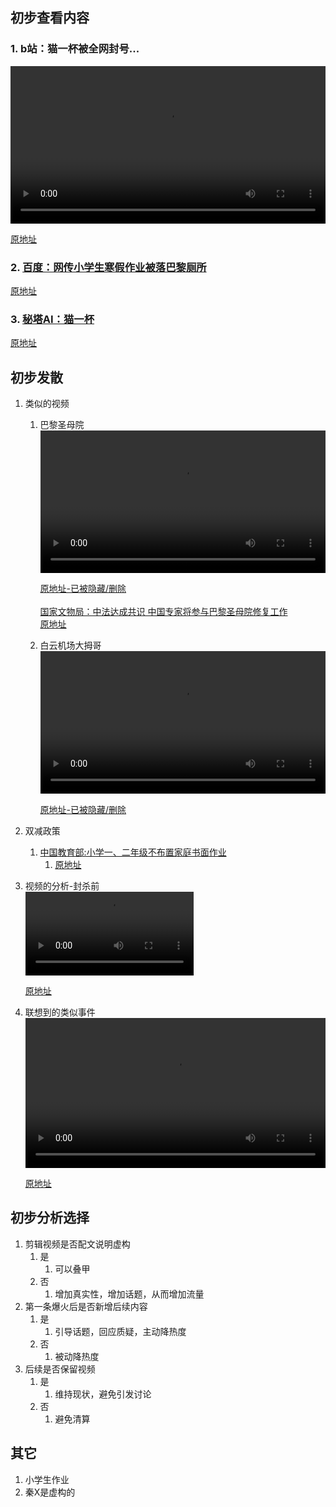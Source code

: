 ## 初步查看内容
### 1. b站：猫一杯被全网封号...
<video controls width="100%">
  <source src="video/BV1YH4y1M7GT.mp4" type="video/mp4">
  Your browser does not support the video tag.
</video> <br>

[原地址](https://www.bilibili.com/video/BV1YH4y1M7GT)

### 2. [百度：网传小学生寒假作业被落巴黎厕所](html/368790.html)
[原地址](https://events.baidu.com/search/vein?record_id=368790)


### 3. [秘塔AI：猫一杯](md/密塔：猫一杯.md)
[原地址](https://metaso.cn/?q=猫一杯)

## 初步发散
1. 类似的视频
   1. 巴黎圣母院
      <br> 
      <video controls width="100%">
        <source src="video/OKJG78g5qoA.mp4" type="video/mp4">
        Your browser does not support the video tag.
      </video> <br>

      [原地址-已被隐藏/删除](https://www.youtube.com/watch?v=OKJG78g5qoA) <br><br>
      [国家文物局：中法达成共识 中国专家将参与巴黎圣母院修复工作](html/5449464.html) <br>
      [原地址](https://www.gov.cn/xinwen/2019-11/06/content_5449464.htm)
   2. 白云机场大拇哥
      <br> 
      <video controls width="100%">
        <source src="video/AH5OBKosRt8.mp4" type="video/mp4">
        Your browser does not support the video tag.
      </video> <br>
      
       [原地址-已被隐藏/删除](https://www.youtube.com/watch?v=AH5OBKosRt8)
2. 双减政策
   1. [中国教育部:小学一、二年级不布置家庭书面作业](html/t20210724_546576.html)
      1. [原地址](http://www.moe.gov.cn/jyb_xxgk/moe_1777/moe_1778/202107/t20210724_546576.html#:~:text=学校要确保小学一、二年级不布置家庭书面作业)
3. 视频的分析-封杀前
   <br>
   <video controls width="56%">
   <source src="video/7337710032504573221.mp4" type="video/mp4">
   Your browser does not support the video tag.
   </video> <br>
   
   [原地址](https://www.douyin.com/video/7337710032504573221)
4. 联想到的类似事件
   <br>
   <video controls width="100%">
   <source src="video/BV1QN411n7bc.mp4" type="video/mp4">
   Your browser does not support the video tag.
   </video> <br>
   
   [原地址](https://www.bilibili.com/video/BV1QN411n7bc)


## 初步分析选择
1. 剪辑视频是否配文说明虚构
   1. 是
      1. 可以叠甲
   2. 否
      1. 增加真实性，增加话题，从而增加流量
2. 第一条爆火后是否新增后续内容
   1. 是
      1. 引导话题，回应质疑，主动降热度
   2. 否
      1. 被动降热度
3. 后续是否保留视频
   1. 是
      1. 维持现状，避免引发讨论
   2. 否
      1. 避免清算

## 其它
1. 小学生作业
2. 秦X是虚构的

